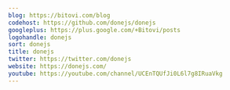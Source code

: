```yaml
---
blog: https://bitovi.com/blog
codehost: https://github.com/donejs/donejs
googleplus: https://plus.google.com/+Bitovi/posts
logohandle: donejs
sort: donejs
title: donejs
twitter: https://twitter.com/donejs
website: https://donejs.com/
youtube: https://youtube.com/channel/UCEnTQUfJi0L6l7g8IRuaVkg
---
```

